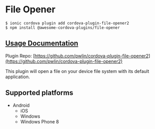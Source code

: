 # File Opener

```
$ ionic cordova plugin add cordova-plugin-file-opener2
$ npm install @awesome-cordova-plugins/file-opener
```

## [Usage Documentation](https://danielsogl.gitbook.io/awesome-cordova-plugins/plugins/file-opener/)

Plugin Repo: [https://github.com/pwlin/cordova-plugin-file-opener2](https://github.com/pwlin/cordova-plugin-file-opener2)

This plugin will open a file on your device file system with its default application.

## Supported platforms

- Android
  - iOS
  - Windows
  - Windows Phone 8
  


